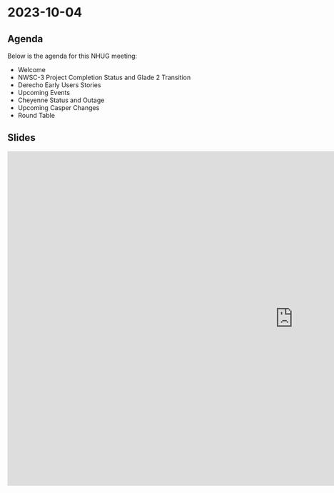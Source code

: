 # 2023-10-04

## Agenda
Below is the agenda for this NHUG meeting:

* Welcome
* NWSC-3 Project Completion Status and Glade 2 Transition
* Derecho Early Users Stories
* Upcoming Events
* Cheyenne Status and Outage
* Upcoming Casper Changes
* Round Table


## Slides

<iframe src="https://docs.google.com/presentation/d/e/2PACX-1vSt5loEC0zuyUfU--7V6uylOynxSjEcPRt8qb-Ys1S-EcOd8Of_grXCXsMCQB_P6tjMBc6LVUwbXuQZ/embed?start=false&loop=false&delayms=3000" frameborder="0" width="1280" height="749" allowfullscreen="true" mozallowfullscreen="true" webkitallowfullscreen="true"></iframe>